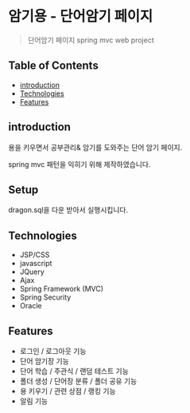 # 암기용 - 단어암기 페이지

> 단어암기 페이지 spring mvc web project


## Table of Contents

* [introduction](#introduction)
* [Technologies](#Technologies)
* [Features](#Features)

## introduction

용을 키우면서 공부관리& 암기를 도와주는 단어 암기 페이지.

spring mvc 패턴을 익히기 위해 제작하였습니다.

## Setup

dragon.sql을 다운 받아서 실행시킵니다.

## Technologies

* JSP/CSS
* javascript
* JQuery
* Ajax
* Spring Framework (MVC)
* Spring Security
* Oracle

## Features

* 로그인 / 로그아웃 기능
* 단어 암기장 기능
* 단어 학습 / 주관식 / 랜덤 테스트 기능
* 폴더 생성 / 단어장 분류 / 폴더 공유 기능
* 용 키우기 / 관련 상점 / 랭킹 기능
* 알림 기능

